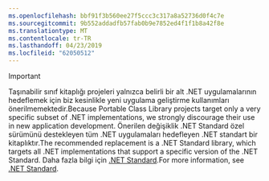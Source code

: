 ```yaml
---
ms.openlocfilehash: bbf91f3b560ee27f5ccc3c317a8a52736d0f4c7e
ms.sourcegitcommit: 9b552addadfb57fab0b9e7852ed4f1f1b8a42f8e
ms.translationtype: MT
ms.contentlocale: tr-TR
ms.lasthandoff: 04/23/2019
ms.locfileid: "62050512"
---
```

> [!IMPORTANT]
> <span data-ttu-id="d7e37-101">Taşınabilir sınıf kitaplığı projeleri yalnızca belirli bir alt .NET uygulamalarının hedeflemek için biz kesinlikle yeni uygulama geliştirme kullanımları önerilmemektedir.</span><span class="sxs-lookup"><span data-stu-id="d7e37-101">Because Portable Class Library projects target only a very specific subset of .NET implementations, we strongly discourage their use in new application development.</span></span> <span data-ttu-id="d7e37-102">Önerilen değişiklik .NET Standard özel sürümünü destekleyen tüm .NET uygulamaları hedefleyen .NET standart bir kitaplıktır.</span><span class="sxs-lookup"><span data-stu-id="d7e37-102">The recommended replacement is a .NET Standard library, which targets all .NET implementations that support a specific version of the .NET Standard.</span></span> <span data-ttu-id="d7e37-103">Daha fazla bilgi için [.NET Standard](~/docs/standard/net-standard.md).</span><span class="sxs-lookup"><span data-stu-id="d7e37-103">For more information, see [.NET Standard](~/docs/standard/net-standard.md).</span></span>